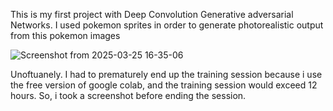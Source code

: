 This is my first project with Deep Convolution Generative adversarial Networks.
I used pokemon sprites in order to generate photorealistic output from this pokemon images

![Screenshot from 2025-03-25 16-35-06](https://github.com/user-attachments/assets/46b7aec1-43f6-48f3-b9ce-30a824e964b3)

Unoftuanely. I had to prematurely end up the training session because i use the free version of google colab, and the training session would exceed 12 hours. So, i took a screenshot before ending the session.

